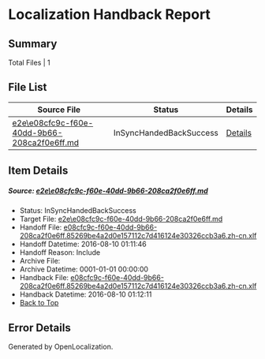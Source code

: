 # <a name='report-top'></a> Localization Handback Report

## Summary
 Total Files | 1

## File List
 Source File | Status | Details 
 ----------- | ------ | ------- 
 [e2e\e08cfc9c-f60e-40dd-9b66-208ca2f0e6ff.md](https://github.com/OpenLocalizationTestOrg/oltest/blob/100d7ffe2c8cea29a73bb2bd238e64436ccd7d16/e2e/e08cfc9c-f60e-40dd-9b66-208ca2f0e6ff.md) | InSyncHandedBackSuccess | [Details](#b428d096129222aa55127d145612fe2ae8a9669d1)

## Item Details
##### <a name='b428d096129222aa55127d145612fe2ae8a9669d1'></a> Source: [e2e\e08cfc9c-f60e-40dd-9b66-208ca2f0e6ff.md](https://github.com/OpenLocalizationTestOrg/oltest/blob/100d7ffe2c8cea29a73bb2bd238e64436ccd7d16/e2e/e08cfc9c-f60e-40dd-9b66-208ca2f0e6ff.md)
* Status: InSyncHandedBackSuccess
* Target File: [e2e\e08cfc9c-f60e-40dd-9b66-208ca2f0e6ff.md](https://github.com/OpenLocalizationTestOrg/ol-test-zhcn/blob/d7c9a9d2bd27c995f15c878f78fdc27bbe087a26/e2e/e08cfc9c-f60e-40dd-9b66-208ca2f0e6ff.md)
* Handoff File: [e08cfc9c-f60e-40dd-9b66-208ca2f0e6ff.85269be4a2d0e157112c7d416124e30326ccb3a6.zh-cn.xlf](https://github.com/OpenLocalizationTestOrg/olhandoff-e2e/blob/51574d76ec728f3308acfd6c7da0a6667ba71df9/ol-handoff/OpenLocalizationTestOrg/ol-test-zhcn/ci/ht/e08cfc9c-f60e-40dd-9b66-208ca2f0e6ff.85269be4a2d0e157112c7d416124e30326ccb3a6.zh-cn.xlf)
* Handoff Datetime: 2016-08-10 01:11:46
* Handoff Reason: Include
* Archive File: 
* Archive Datetime: 0001-01-01 00:00:00
* Handback File: [e08cfc9c-f60e-40dd-9b66-208ca2f0e6ff.85269be4a2d0e157112c7d416124e30326ccb3a6.zh-cn.xlf](https://github.com/OpenLocalizationTestOrg/olhandback-e2e/blob/077951088730aa6d4a36a222e075fb6832d7f77d/ol-handback/OpenLocalizationTestOrg/ol-test-zhcn/ci/ht/e08cfc9c-f60e-40dd-9b66-208ca2f0e6ff.85269be4a2d0e157112c7d416124e30326ccb3a6.zh-cn.xlf)
* Handback Datetime: 2016-08-10 01:12:11
* [Back to Top](#report-top)


## Error Details

Generated by OpenLocalization.
